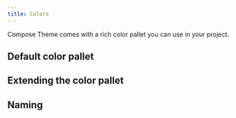 ```yaml
---
title: Colors
---
```


Compose Theme comes with a rich color pallet you can use in your project. 

## Default color pallet

## Extending the color pallet

## Naming